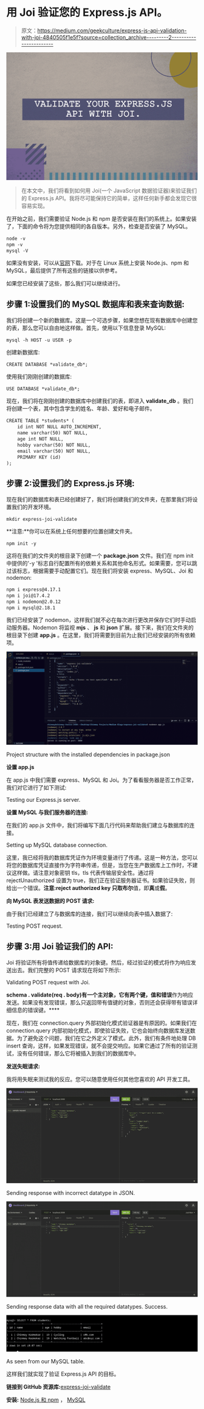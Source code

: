 # 用 Joi 验证您的 Express.js API。

> 原文：<https://medium.com/geekculture/express-js-api-validation-with-joi-4840505f1e5f?source=collection_archive---------2----------------------->

![](img/eab9e22298ca40394f71e75599fa5cc0.png)

> 在本文中，我们将看到如何用 Joi(一个 JavaScript 数据验证器)来验证我们的 Express.js API。我将尽可能保持它的简单，这样任何新手都会发现它很容易实现。

在开始之前，我们需要验证 Node.js 和 npm 是否安装在我们的系统上。如果安装了，下面的命令将为您提供相同的各自版本。另外，检查是否安装了 MySQL。

```
node -v
npm -v
mysql -V
```

如果没有安装，可以从[官网](https://nodejs.org/en/)下载。对于在 Linux 系统上安装 Node.js、npm 和 MySQL，最后提供了所有这些的链接以供参考。

如果您已经安装了这些，那么我们可以继续进行。

## 步骤 1:设置我们的 MySQL 数据库和表来查询数据:

我们将创建一个新的数据库。这是一个可选步骤，如果您想在现有数据库中创建您的表，那么您可以自由地这样做。首先，使用以下信息登录 MySQL:

```
mysql -h HOST -u USER -p
```

创建新数据库:

```
CREATE DATABASE *validate_db*;
```

使用我们刚刚创建的数据库:

```
USE DATABASE *validate_db*;
```

现在，我们将在刚刚创建的数据库中创建我们的表，即进入 **validate_db** 。我们将创建一个表，其中包含学生的姓名、年龄、爱好和电子邮件。

```
CREATE TABLE *students* (
    id int NOT NULL AUTO_INCREMENT,
    name varchar(50) NOT NULL,
    age int NOT NULL,
    hobby varchar(50) NOT NULL,
    email varchar(50) NOT NULL,
    PRIMARY KEY (id)
);
```

## 步骤 2:设置我们的 Express.js 环境:

现在我们的数据库和表已经创建好了，我们将创建我们的文件夹，在那里我们将设置我们的开发环境。

```
mkdir express-joi-validate
```

**注意:**你可以在系统上任何想要的位置创建文件夹。

```
npm init -y
```

这将在我们的文件夹的根目录下创建一个 **package.json** 文件。我们在 npm init 中提供的'-y '标志自行配置所有的依赖关系和其他命名形式。如果需要，您可以跳过该标志，根据需要手动配置它们。现在我们将安装 express、MySQL、Joi 和 nodemon:

```
npm i express@4.17.1
npm i joi@17.4.2
npm i nodemon@2.0.12
npm i mysql@2.18.1
```

我们已经安装了 nodemon，这样我们就不必在每次进行更改并保存它们时手动启动服务器。Nodemon 将监视 **mjs** 、 **js** 和 **json** 扩展。接下来，我们在文件夹的根目录下创建 **app.js** 。在这里，我们将需要到目前为止我们已经安装的所有依赖项。

![](img/3384acc2cf0f378f7d04ab9824da03b2.png)

Project structure with the installed dependencies in package.json

**设置 app.js**

在 app.js 中我们需要 express、MySQL 和 Joi。为了看看服务器是否工作正常，我们对它进行了如下测试:

Testing our Express.js server.

**设置 MySQL 与我们服务器的连接:**

在我们的 app.js 文件中，我们将编写下面几行代码来帮助我们建立与数据库的连接。

Setting up MySQL database connection.

这里，我已经将我的数据库凭证作为环境变量进行了传递。这是一种方法，您可以将您的数据库凭证直接作为字符串传递，但是，当您在生产数据库上工作时，不建议这样做。请注意对象密钥 tls，tls 代表传输层安全性。通过将 rejectUnauthorized 设置为 true，我们正在验证服务器证书。如果验证失败，则给出一个错误。**注意:**reject authorized key 只取**布尔**值，即**真**或**假**。

**向 MySQL 表发送数据的 POST 请求:**

由于我们已经建立了与数据库的连接，我们可以继续向表中插入数据了:

Testing POST request.

## 步骤 3:用 Joi 验证我们的 API:

Joi 将验证所有将值传递给数据库的对象键。然后，经过验证的模式将作为响应发送出去。我们完整的 POST 请求现在将如下所示:

Validating POST request with Joi.

**schema . validate(req . body)**有一个主对象，它有两个键，值**和错误**作为响应发送。如果没有发现错误，那么只返回带有值键的对象，否则还会获得带有错误详细信息的错误键。****

现在，我们在 connection.query 外部初始化模式验证器是有原因的。如果我们在 connection.query 内部初始化模式，即使验证失败，它也会始终向数据库发送数据。为了避免这个问题，我们在它之外定义了模式。此外，我们有条件地处理 DB insert 查询，这样，如果发现错误，就不会提交响应。如果它通过了所有的验证测试，没有任何错误，那么它将被插入到我们的数据库中。

**发送失眠请求:**

我将用失眠来测试我的反应。您可以随意使用任何其他您喜欢的 API 开发工具。

![](img/ed1a90883d9af0d6912aba52b60a9d13.png)

Sending response with incorrect datatype in JSON.

![](img/bb7055ffc7f57574b8861460f58c8036.png)

Sending response data with all the required datatypes. Success.

![](img/1712556051cf4842967c150d770fad80.png)

As seen from our MySQL table.

这样我们就实现了验证 Express.js API 的目标。

**链接到 GitHub 资源库:**[express-joi-validate](https://github.com/chinmaykarmokar/express-joi-validate)

**安装:** [Node.js 和 npm](https://linuxize.com/post/how-to-install-node-js-on-ubuntu-18.04/) ， [MySQL](https://www.javahelps.com/2019/08/install-mysql-8-on-ubuntulinux-mint.html)